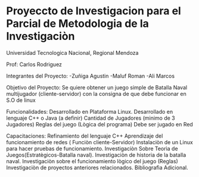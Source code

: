 ﻿# Proyeccto de Investigacion para el Parcial de Metodologia de la Investigaciòn
 Universidad Tecnologica Nacional, Regional Mendoza
 
 Prof: Carlos Rodriguez
 
 Integrantes del Proyecto:
 -Zuñiga Agustin
 -Maluf Roman
 -Ali Marcos
 
Objetivo del Proyecto:
Se quiere obtener un juego simple de Batalla Naval multijugador (cliente-servidor) con la consigna de que debe funcionar en S.O de linux

Funcionalidades:
Desarrollado en Plataforma Linux.
Desarrollado en lenguaje C++ o Java (a definir)
Cantidad de Jugadores (minimo de 3 Jugadores)
Reglas del juego (Lògica del programa)
Debe ser jugado en Red

Capacitaciones:
Refinamiento del lenguaje C++
Aprendizaje del funcionamiento de redes ( Funciòn cliente-Servidor)
Instalaciòn de un Linux para hacer pruebas de funcionamiento.
Investigaciòn Sobre Teorìa de Juegos(Estratègicos-Batalla naval).
Investigaciòn de historia de la batalla naval.
Investigaciòn sobre el funcionamiento lògico del juego (Reglas)
Investigaciòn de proyectos anteriores relacionados.
Bibliografìa Adicional.
